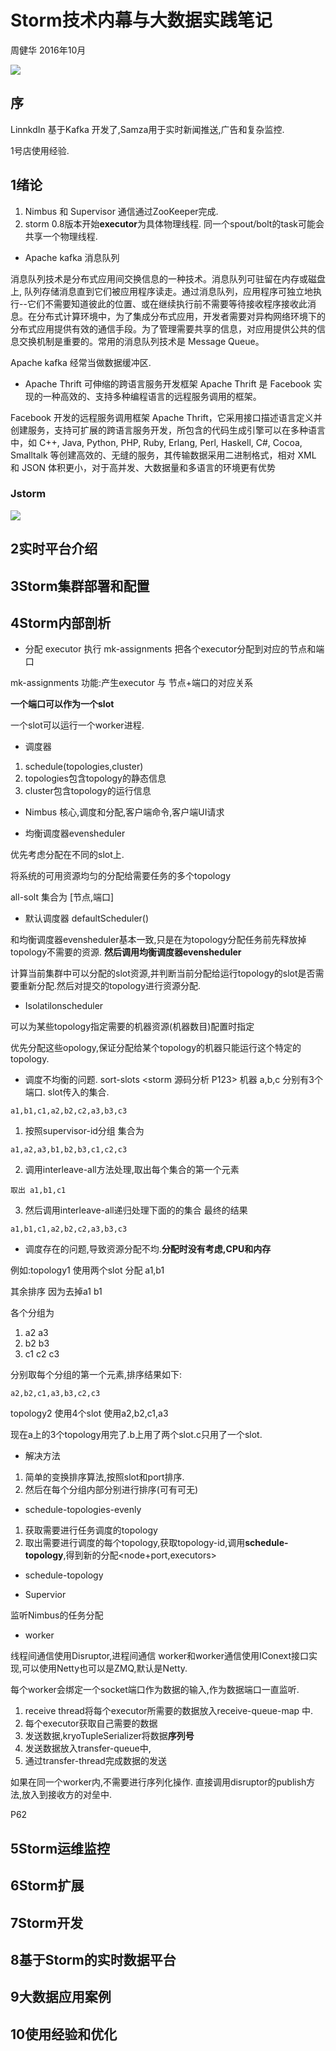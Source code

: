 # Storm技术内幕与大数据实践笔记

周健华 2016年10月

![](https://encrypted-tbn0.gstatic.com/images?q=tbn:ANd9GcTNjQT0Slvmv2q-Fq7L2-nFgEjIve1AW49IcHAGRYFm1TeiUmg4)


## 序

LinnkdIn 基于Kafka 开发了,Samza用于实时新闻推送,广告和复杂监控.

1号店使用经验.


## 1绪论

1. Nimbus 和 Supervisor 通信通过ZooKeeper完成.
1. storm 0.8版本开始**executor**为具体物理线程. 同一个spout/bolt的task可能会共享一个物理线程.


- Apache kafka
消息队列

消息队列技术是分布式应用间交换信息的一种技术。消息队列可驻留在内存或磁盘上, 队列存储消息直到它们被应用程序读走。通过消息队列，应用程序可独立地执行--它们不需要知道彼此的位置、或在继续执行前不需要等待接收程序接收此消息。在分布式计算环境中，为了集成分布式应用，开发者需要对异构网络环境下的分布式应用提供有效的通信手段。为了管理需要共享的信息，对应用提供公共的信息交换机制是重要的。常用的消息队列技术是 Message Queue。

Apache kafka 经常当做数据缓冲区.

- Apache Thrift 
可伸缩的跨语言服务开发框架
Apache Thrift 是 Facebook 实现的一种高效的、支持多种编程语言的远程服务调用的框架。

 Facebook 开发的远程服务调用框架 Apache Thrift，它采用接口描述语言定义并创建服务，支持可扩展的跨语言服务开发，所包含的代码生成引擎可以在多种语言中，如 C++, Java, Python, PHP, Ruby, Erlang, Perl, Haskell, C#, Cocoa, Smalltalk 等创建高效的、无缝的服务，其传输数据采用二进制格式，相对 XML 和 JSON 体积更小，对于高并发、大数据量和多语言的环境更有优势

### Jstorm

![](http://i.imgur.com/6ea5RVW.png)

## 2实时平台介绍

## 3Storm集群部署和配置

## 4Storm内部剖析

- 分配 executor
执行 mk-assignments 把各个executor分配到对应的节点和端口

mk-assignments 功能:产生executor 与 节点+端口的对应关系

**一个端口可以作为一个slot**

一个slot可以运行一个worker进程.

- 调度器

1. schedule(topologies,cluster)
1. topologies包含topology的静态信息
1. cluster包含topology的运行信息

- Nimbus
核心,调度和分配,客户端命令,客户端UI请求

- 均衡调度器evensheduler

优先考虑分配在不同的slot上.

将系统的可用资源均匀的分配给需要任务的多个topology



all-solt 集合为 [节点,端口]

- 默认调度器 defaultScheduler()

和均衡调度器evensheduler基本一致,只是在为topology分配任务前先释放掉topology不需要的资源.
**然后调用均衡调度器evensheduler**

计算当前集群中可以分配的slot资源,并判断当前分配给运行topology的slot是否需要重新分配.然后对提交的topology进行资源分配.

- Isolatilonscheduler

可以为某些topology指定需要的机器资源(机器数目)配置时指定

优先分配这些opology,保证分配给某个topology的机器只能运行这个特定的topology.


- 调度不均衡的问题.
sort-slots
<storm 源码分析 P123>
机器 a,b,c 分别有3个端口.
slot传入的集合.
```
a1,b1,c1,a2,b2,c2,a3,b3,c3
```

1. 按照supervisor-id分组
集合为
```
a1,a2,a3,b1,b2,b3,c1,c2,c3
```
2. 调用interleave-all方法处理,取出每个集合的第一个元素
```
取出 a1,b1,c1
```
3. 然后调用interleave-all递归处理下面的的集合
最终的结果
```
a1,b1,c1,a2,b2,c2,a3,b3,c3
```


- 调度存在的问题,导致资源分配不均.**分配时没有考虑,CPU和内存**

例如:topology1 使用两个slot
分配 a1,b1

其余排序
因为去掉a1  b1

各个分组为

1. a2 a3  
1. b2 b3  
1. c1 c2 c3

分别取每个分组的第一个元素,排序结果如下:
```
a2,b2,c1,a3,b3,c2,c3
```

topology2 使用4个slot
使用a2,b2,c1,a3

现在a上的3个topology用完了.b上用了两个slot.c只用了一个slot.

- 解决方法

1. 简单的变换排序算法,按照slot和port排序.
1. 然后在每个分组内部分别进行排序(可有可无)


- schedule-topologies-evenly

1. 获取需要进行任务调度的topology
1. 取出需要进行调度的每个topology,获取topology-id,调用**schedule-topology**,得到新的分配<node+port,executors>

-  schedule-topology

- Supervior

监听Nimbus的任务分配

- worker

线程间通信使用Disruptor,进程间通信 worker和worker通信使用IConext接口实现,可以使用Netty也可以是ZMQ,默认是Netty.

每个worker会绑定一个socket端口作为数据的输入,作为数据端口一直监听.


1. receive thread将每个executor所需要的数据放入receive-queue-map 中.
1. 每个executor获取自己需要的数据
1. 发送数据,kryoTupleSerializer将数据**序列号**
1. 发送数据放入transfer-queue中,
1. 通过transfer-thread完成数据的发送

如果在同一个worker内,不需要进行序列化操作.
直接调用disruptor的publish方法,放入到接收方的对垒中.

P62

## 5Storm运维监控
## 6Storm扩展
## 7Storm开发
## 8基于Storm的实时数据平台
## 9大数据应用案例
## 10使用经验和优化
